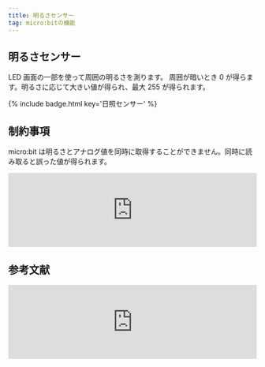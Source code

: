 ```yaml
---
title: 明るさセンサー
tag: micro:bitの機能
---
```


## 明るさセンサー

LED 画面の一部を使って周囲の明るさを測ります。
周囲が暗いとき 0 が得らます。明るさに応じて大きい値が得られ、最大 255 が得られます。

{% include badge.html key='日照センサー' %}

## 制約事項

micro:bit は明るさとアナログ値を同時に取得することができません。同時に読み取ると誤った値が得られます。

<iframe title="Conflict between input.lightLevel and pins.analogReadPin on makecode · Issue #448 · lancaster-university/microbit-dal" src="https://hatenablog-parts.com/embed?url=https://github.com/lancaster-university/microbit-dal/issues/448" width="100%" height="150" frameborder="0" scrolling="no" loading="lazy"></iframe>

## 参考文献

<iframe title="Light Level" src="https://hatenablog-parts.com/embed?url=https://makecode.microbit.org/reference/input/light-level" width="100%" height="150" frameborder="0" scrolling="no" loading="lazy"></iframe>
